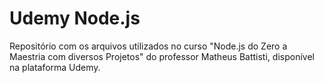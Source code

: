 # Udemy Node.js

Repositório com os arquivos utilizados no curso "Node.js do Zero a Maestria com diversos Projetos" do professor Matheus Battisti, disponível na plataforma Udemy.